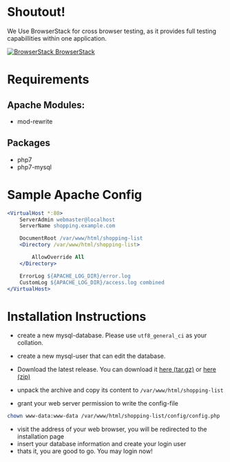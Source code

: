 # Shoutout!
We Use BrowserStack for cross browser testing, as it provides full testing capabillities within one application.

[ ![BrowserStack](https://live.browserstack.com/favicon.ico) BrowserStack](https://www.browserstack.com)


# Requirements

## Apache Modules:
* mod-rewrite

## Packages
* php7
* php7-mysql

# Sample Apache Config
```apache
<VirtualHost *:80>
    ServerAdmin webmaster@localhost
    ServerName shopping.example.com

    DocumentRoot /var/www/html/shopping-list
    <Directory /var/www/html/shopping-list>

      	AllowOverride All
    </Directory>

    ErrorLog ${APACHE_LOG_DIR}/error.log
    CustomLog ${APACHE_LOG_DIR}/access.log combined
</VirtualHost>
```

# Installation Instructions

* create a new mysql-database. Please use `utf8_general_ci` as your collation.
* create a new mysql-user that can edit the database.

* Download the latest release. You can download it [here (tar.gz)](https://gitlab.com/bluekay/shopping-list/-/archive/master/shopping-list-master.tar.gz) or [here (zip)](https://gitlab.com/bluekay/shopping-list/-/archive/master/shopping-list-master.zip)
* unpack the archive and copy its content to `/var/www/html/shopping-list`
* grant your web server permission to write the config-file
```bash
chown www-data:www-data /var/www/html/shopping-list/config/config.php
```
* visit the address of your web browser, you will be redirected to the installation page
* insert your database information and create your login user
* thats it, you are good to go. You may login now!
